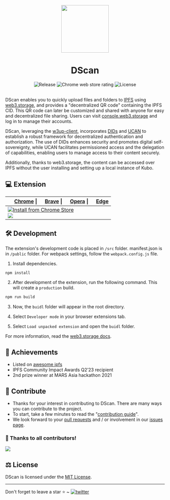 <p align="center">
    <img align="center" src="/src/assets/logo.png" width="150" height="150"></img>
</p>

<h1 align="center">DScan</h1>

<div align="center">
    <img src="https://img.shields.io/github/v/release/p2plabsxyz/dscan?color=green&style=flat-square" alt="Release" />
    <img src="https://img.shields.io/chrome-web-store/rating/idpfgkgogjjgklefnkjdpghkifbjenap?color=blue&label=chrome%20rating&style=flat-square" alt="Chrome web store rating" />
    <img src="https://img.shields.io/badge/license-MIT-silver.svg?style=flat-square" alt="License">
</div><br>

DScan enables you to quickly upload files and folders to [IPFS](https://ipfs.tech/) using [web3.storage](https://web3.storage/), and provides a "decentralized QR code" containing the IPFS CID. This QR code can later be customized and shared with anyone for easy and decentralized file sharing. Users can visit [console.web3.storage](https://console.web3.storage/) and log in to manage their accounts.

DScan, leveraging the [w3up-client](https://blog.web3.storage/posts/the-data-layer-is-here-with-the-new-web3-storage), incorporates [DIDs](https://www.w3.org/TR/did-core/) and [UCAN](https://ucan.xyz/) to establish a robust framework for decentralized authentication and authorization. The use of DIDs enhances security and promotes digital self-sovereignty, while UCAN facilitates permissioned access and the delegation of capabilities, enabling users to manage access to their content securely.

Additionally, thanks to web3.storage, the content can be accessed over IPFS without the user installing and setting up a local instance of Kubo.

## 💻 Extension

| <img src="https://unpkg.com/@browser-logos/chrome/chrome_16x16.png" width="16" height="16"> [Chrome](https://www.google.com/chrome/) \| <img src="https://unpkg.com/@browser-logos/brave/brave_16x16.png" width="16" height="16"> [Brave](https://brave.com/) \| <img src="https://unpkg.com/@browser-logos/opera/opera_16x16.png" width="16" height="16"> [Opera](https://www.opera.com/) \| <img src="https://unpkg.com/@browser-logos/edge/edge_16x16.png" width="16" height="16"> [Edge](https://www.microsoftedgeinsider.com/) |
| ----------------------------------------------------------------------------------------------------------------------------------------------------------------------------------------------------------------------------------------------------------------------------------------------------------------------------------------------------------------------------------------------------------------------------------------------------------------------------------------------------------------------------------- |
| [![Install from Chrome Store](https://ipfs.io/ipfs/QmU4Qm5YEKy5yHmdAgU2fD7PjZLgrYTUUbxTydqG2QK3TT)<br>![](https://img.shields.io/chrome-web-store/users/idpfgkgogjjgklefnkjdpghkifbjenap?label=Chrome%20Web%20Store%20users&style=social)](https://chrome.google.com/webstore/detail/dscan-decentralized-qr-co/idpfgkgogjjgklefnkjdpghkifbjenap)                                                                                                                                                                                    |

<!-- <div align="center">
  <img src="https://github.com/p2plabsxyz/dscan/blob/main/demo.gif" />
</div> -->

## 🛠 Development

The extension's development code is placed in `/src` folder. manifest.json is in `/public` folder. For webpack settings, follow the `webpack.config.js` file.

1. Install dependencies.

```bash
npm install
```

2. After development of the extension, run the following command. This will create a `production` build.

```bash
npm run build
```

3. Now, the `buidl` folder will appear in the root directory.

4. Select `Developer mode` in your browser extensions tab.

5. Select `Load unpacked extension` and open the `buidl` folder.

For more information, read the [web3.storage docs](https://web3.storage/docs/).

## 💫 Achievements

- Listed on [awesome ipfs](https://awesome.ipfs.tech/#tools)
- IPFS Community Impact Awards Q2’23 recipient
- 2nd prize winner at MARS Asia hackathon 2021

## 📄 Contribute

- Thanks for your interest in contributing to DScan. There are many ways you can contribute to the project.
- To start, take a few minutes to read the "[contribution guide](https://github.com/buidltools/dscan/blob/main/.github/CONTRIBUTING.md)".
- We look forward to your [pull requests](https://github.com/buidltools/dscan/pulls) and / or involvement in our [issues page](https://github.com/buidltools/dscan/issues).

### 🙏 Thanks to all contributors!

<a href="https://github.com/p2plabsxyz/dscan/graphs/contributors">
  <img src="https://contrib.rocks/image?repo=buidltools/dscan" />
</a>

## ⚖️ License

DScan is licensed under the [MIT License](https://github.com/p2plabsxyz/dscan/blob/main/LICENSE).

<hr>
Don't forget to leave a star ⭐️ ~ <a href="https://twitter.com/p2plabs_xyz" target="_blank"><img src="https://img.shields.io/twitter/follow/p2plabs_xyz?style=social" alt="twitter" /></a>
